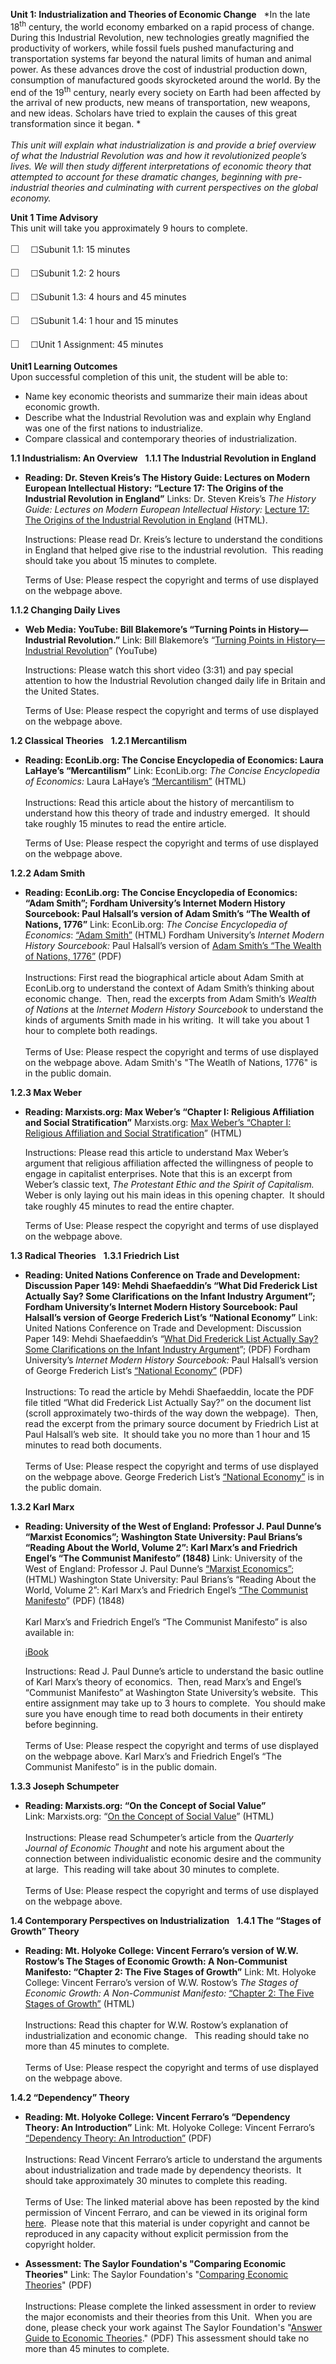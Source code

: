 **Unit 1: Industrialization and Theories of Economic Change** <span
id="1"></span> 
*In the late 18<sup>th</sup> century, the world economy embarked on a
rapid process of change. During this Industrial Revolution, new
technologies greatly magnified the productivity of workers, while fossil
fuels pushed manufacturing and transportation systems far beyond the
natural limits of human and animal power. As these advances drove the
cost of industrial production down, consumption of manufactured goods
skyrocketed around the world. By the end of the 19<sup>th</sup> century,
nearly every society on Earth had been affected by the arrival of new
products, new means of transportation, new weapons, and new ideas.
Scholars have tried to explain the causes of this great transformation
since it began. *  
    
 *This unit will explain what industrialization is and provide a brief
overview of what the Industrial Revolution was and how it revolutionized
people’s lives. We will then study different interpretations of economic
theory that attempted to account for these dramatic changes, beginning
with pre-industrial theories and culminating with current perspectives
on the global economy.*

**Unit 1 Time Advisory**  
This unit will take you approximately 9 hours to complete.  
  
 <span
style="color: rgb(85, 85, 85); font-family: 'Myriad Pro', 'Gill Sans', 'Gill Sans MT', Calibri, sans-serif; font-size: 16px; line-height: 24px; text-align: left; -webkit-text-size-adjust: none; ">☐
   </span>☐Subunit 1.1: 15 minutes  
  
 <span
style="color: rgb(85, 85, 85); font-family: 'Myriad Pro', 'Gill Sans', 'Gill Sans MT', Calibri, sans-serif; font-size: 16px; line-height: 24px; text-align: left; -webkit-text-size-adjust: none; ">☐
   </span>☐Subunit 1.2: 2 hours  
  
 <span
style="color: rgb(85, 85, 85); font-family: 'Myriad Pro', 'Gill Sans', 'Gill Sans MT', Calibri, sans-serif; font-size: 16px; line-height: 24px; text-align: left; -webkit-text-size-adjust: none; ">☐
   </span>☐Subunit 1.3: 4 hours and 45 minutes  
  
 <span
style="color: rgb(85, 85, 85); font-family: 'Myriad Pro', 'Gill Sans', 'Gill Sans MT', Calibri, sans-serif; font-size: 16px; line-height: 24px; text-align: left; -webkit-text-size-adjust: none; ">☐
   </span>☐Subunit 1.4: 1 hour and 15 minutes  
  
 <span
style="color: rgb(85, 85, 85); font-family: 'Myriad Pro', 'Gill Sans', 'Gill Sans MT', Calibri, sans-serif; font-size: 16px; line-height: 24px; text-align: left; -webkit-text-size-adjust: none; ">☐
   </span>☐Unit 1 Assignment: 45 minutes

**Unit1 Learning Outcomes**  
Upon successful completion of this unit, the student will be able to:  
-   Name key economic theorists and summarize their main ideas about
    economic growth.
-   Describe what the Industrial Revolution was and explain why England
    was one of the first nations to industrialize.
-   Compare classical and contemporary theories of industrialization.

**1.1 Industrialism: An Overview** <span id="1.1"></span> 
**1.1.1 The Industrial Revolution in England** <span id="1.1.1"></span> 
-   **Reading: Dr. Steven Kreis’s The History Guide: Lectures on Modern
    European Intellectual History: “Lecture 17: The Origins of the
    Industrial Revolution in England”**
    Links: Dr. Steven Kreis’s *The History Guide: Lectures on Modern
    European Intellectual History:* [Lecture 17: The Origins of the
    Industrial Revolution in
    England](http://www.historyguide.org/intellect/lecture17a.html)
    (HTML).  
      
     Instructions: Please read Dr. Kreis’s lecture to understand the
    conditions in England that helped give rise to the industrial
    revolution.  This reading should take you about 15 minutes to
    complete.  
      
     Terms of Use: Please respect the copyright and terms of use
    displayed on the webpage above.

**1.1.2 Changing Daily Lives** <span id="1.1.2"></span> 
-   **Web Media: YouTube: Bill Blakemore’s “Turning Points in
    History—Industrial Revolution.”**
    Link: Bill Blakemore’s “[Turning Points in History—Industrial
    Revolution](http://www.youtube.com/watch?v=3Efq-aNBkvc)” (YouTube)  
      
     Instructions: Please watch this short video (3:31) and pay special
    attention to how the Industrial Revolution changed daily life in
    Britain and the United States.  
      
     Terms of Use: Please respect the copyright and terms of use
    displayed on the webpage above.

**1.2 Classical Theories** <span id="1.2"></span> 
**1.2.1 Mercantilism** <span id="1.2.1"></span> 
-   **Reading: EconLib.org: The Concise Encyclopedia of Economics: Laura
    LaHaye’s “Mercantilism”**
    Link: EconLib.org: *The Concise Encyclopedia of Economics:* Laura
    LaHaye’s
    [“Mercantilism”](http://www.econlib.org/library/Enc/Mercantilism.html)
    (HTML)  
        
     Instructions: Read this article about the history of mercantilism
    to understand how this theory of trade and industry emerged.  It
    should take roughly 15 minutes to read the entire article.  
      
     Terms of Use: Please respect the copyright and terms of use
    displayed on the webpage above.

**1.2.2 Adam Smith** <span id="1.2.2"></span> 
-   **Reading: EconLib.org: The Concise Encyclopedia of Economics: “Adam
    Smith”; Fordham University’s Internet Modern History Sourcebook:
    Paul Halsall’s version of Adam Smith’s “The Wealth of Nations,
    1776”**
    Link: EconLib.org: *The Concise Encyclopedia of Economics*: [“Adam
    Smith”](http://www.econlib.org/library/Enc/bios/Smith.html) (HTML)
    Fordham University’s *Internet Modern History Sourcebook:* Paul
    Halsall’s version of [Adam Smith’s “The Wealth of Nations,
    1776”](http://www.saylor.org/site/wp-content/uploads/2011/08/HIST363-1.1.3-Adam-Smith.pdf)
    (PDF)  
        
     Instructions: First read the biographical article about Adam Smith
    at EconLib.org to understand the context of Adam Smith’s thinking
    about economic change.  Then, read the excerpts from Adam Smith’s
    *Wealth of Nations* at the *Internet Modern History Sourcebook* to
    understand the kinds of arguments Smith made in his writing.  It
    will take you about 1 hour to complete both readings.  
        
     Terms of Use: Please respect the copyright and terms of use
    displayed on the webpage above. Adam Smith's "The Weatlh of Nations,
    1776" is in the public domain.

**1.2.3 Max Weber** <span id="1.2.3"></span> 
-   **Reading: Marxists.org: Max Weber’s “Chapter I: Religious
    Affiliation and Social Stratification”**
    Marxists.org: [Max Weber’s “Chapter I: Religious Affiliation and
    Social
    Stratification](http://www.marxists.org/reference/archive/weber/protestant-ethic/ch01.htm)”
    (HTML)  
      
     Instructions: Please read this article to understand Max Weber’s
    argument that religious affiliation affected the willingness of
    people to engage in capitalist enterprises. Note that this is an
    excerpt from Weber’s classic text, *The Protestant Ethic and the
    Spirit of Capitalism.* Weber is only laying out his main ideas in
    this opening chapter. <span
    style="font-family: 'Times New Roman', Times, serif; "><span
    style="background-color: rgb(255, 255, 255); "> </span></span>It
    should take roughly 45 minutes to read the entire chapter.  
      
     Terms of Use: Please respect the copyright and terms of use
    displayed on the webpage above.

**1.3 Radical Theories** <span id="1.3"></span> 
**1.3.1 Friedrich List** <span id="1.3.1"></span> 
-   **Reading: United Nations Conference on Trade and Development:
    Discussion Paper 149: Mehdi Shaefaeddin’s “What Did Frederick List
    Actually Say? Some Clarifications on the Infant Industry Argument”;
    Fordham University’s Internet Modern History Sourcebook: Paul
    Halsall’s version of George Frederich List’s “National Economy”**
    Link: United Nations Conference on Trade and Development: Discussion
    Paper 149: Mehdi Shaefaeddin’s “[What Did Frederick List Actually
    Say? Some Clarifications on the Infant Industry
    Argument](http://unctad.org/en/Pages/Publications/Discussion-Papers-(Series).aspx?Do=31,30,,)”;
    (PDF) Fordham University’s *Internet Modern History
    Sourcebook:* Paul Halsall’s version of George Frederich
    List’s [“National
    Economy”](http://www.saylor.org/site/wp-content/uploads/2011/08/HIST363-1.2.1-George-Frederich-List.pdf) (PDF)  
        
     Instructions: To read the article by Mehdi Shaefaeddin, locate the
    PDF file titled “What did Frederick List Actually Say?” on the
    document list (scroll approximately two-thirds of the way down the
    webpage).  Then, read the excerpt from the primary source document
    by Friedrich List at Paul Halsall’s web site.  It should take you no
    more than 1 hour and 15 minutes to read both documents.  
        
     Terms of Use: Please respect the copyright and terms of use
    displayed on the webpage above. George Frederich List’s [“National
    Economy”](http://www.saylor.org/site/wp-content/uploads/2011/08/HIST363-1.2.1-George-Frederich-List.pdf) is
    in the public domain.

**1.3.2 Karl Marx** <span id="1.3.2"></span> 
-   **Reading: University of the West of England: Professor J. Paul
    Dunne’s “Marxist Economics”; Washington State University: Paul
    Brians’s “Reading About the World, Volume 2”: Karl Marx’s and
    Friedrich Engel’s “The Communist Manifesto” (1848)**
    Link: University of the West of England: Professor J. Paul Dunne’s
    [“Marxist Economics”](http://carecon.org.uk/Cpe/MARXIST.htm); (HTML)
    Washington State University: Paul Brians’s “Reading About the World,
    Volume 2”: Karl Marx’s and Friedrich Engel’s [“The Communist
    Manifesto](http://www.saylor.org/site/wp-content/uploads/2011/08/HIST363-1.2.2-The-Communist-Manifesto.pdf)”
    (PDF) (1848)  
        
     Karl Marx’s and Friedrich Engel’s “The Communist Manifesto” is also
    available in:  

    [iBook](http://www.saylor.org/site/wp-content/uploads/2011/08/HIST363-1.2.2-The-Communist-Manifesto.epub)  
      
     Instructions: Read J. Paul Dunne’s article to understand the basic
    outline of Karl Marx’s theory of economics.  Then, read Marx’s and
    Engel’s “Communist Manifesto” at Washington State University’s
    website.  This entire assignment may take up to 3 hours to
    complete.  You should make sure you have enough time to read both
    documents in their entirety before beginning.  
        
     Terms of Use: Please respect the copyright and terms of use
    displayed on the webpage above. Karl Marx’s and Friedrich Engel’s
    “The Communist Manifesto” is in the public domain.

**1.3.3 Joseph Schumpeter** <span id="1.3.3"></span> 
-   **Reading: Marxists.org: “On the Concept of Social Value”**
    Link: Marxists.org: “[On the Concept of Social
    Value](http://www.marxists.org/reference/subject/economics/schumpeter/value.htm)”
    (HTML)  
        
     Instructions: Please read Schumpeter’s article from the *Quarterly
    Journal of Economic Thought* and note his argument about the
    connection between individualistic economic desire and the community
    at large.  This reading will take about 30 minutes to complete.  
        
     Terms of Use: Please respect the copyright and terms of use
    displayed on the webpage above.

**1.4 Contemporary Perspectives on Industrialization** <span
id="1.4"></span> 
**1.4.1 The “Stages of Growth” Theory** <span id="1.4.1"></span> 
-   **Reading: Mt. Holyoke College: Vincent Ferraro’s version of W.W.
    Rostow’s The Stages of Economic Growth: A Non-Communist Manifesto:
    “Chapter 2: The Five Stages of Growth”**
    Link: Mt. Holyoke College: Vincent Ferraro’s version of W.W.
    Rostow’s *The Stages of Economic Growth: A Non-Communist Manifesto:*
    [“Chapter 2: The Five Stages of
    Growth”](http://www.mtholyoke.edu/acad/intrel/ipe/rostow.htm)
    (HTML)  
        
     Instructions: Read this chapter for W.W. Rostow’s explanation of
    industrialization and economic change.   This reading should take no
    more than 45 minutes to complete.  
        
     Terms of Use: Please respect the copyright and terms of use
    displayed on the webpage above.

**1.4.2 “Dependency” Theory** <span id="1.4.2"></span> 
-   **Reading: Mt. Holyoke College: Vincent Ferraro’s “Dependency
    Theory: An Introduction”**
    Link: Mt. Holyoke College: Vincent Ferraro’s [“Dependency Theory: An
    Introduction”](http://www.saylor.org/site/wp-content/uploads/2011/08/HIST363-1.3.2-Dependency-Theory.pdf)
    (PDF)  
        
     Instructions: Read Vincent Ferraro’s article to understand the
    arguments about industrialization and trade made by dependency
    theorists.  It should take approximately 30 minutes to complete this
    reading.  
        
     Terms of Use: The linked material above has been reposted by the
    kind permission of Vincent Ferraro, and can be viewed in its
    original form
    [here](http://www.mtholyoke.edu/acad/intrel/depend.htm).  Please
    note that this material is under copyright and cannot be reproduced
    in any capacity without explicit permission from the copyright
    holder.

-   **Assessment: The Saylor Foundation's "Comparing Economic
    Theories"**
    Link: The Saylor Foundation's "[Comparing Economic
    Theories](http://www.saylor.org/site/wp-content/uploads/2012/07/HIST363-Unit-1-Assessment.FINAL_.pdf)"
    (PDF)  
        
     Instructions: Please complete the linked assessment in order to
    review the major economists and their theories from this Unit.  When
    you are done, please check your work against The Saylor Foundation's
    "[Answer Guide to Economic
    Theories](http://www.saylor.org/site/wp-content/uploads/2012/07/HIST363-Unit-1-Answer-Guide-Assessment.FINAL_.pdf)."
    (PDF) This assessment should take no more than 45 minutes to
    complete.


